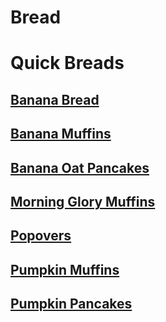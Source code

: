 # Bread

# Quick Breads
## [Banana Bread](banana_bread.md)
## [Banana Muffins](banana_muffins.md)
## [Banana Oat Pancakes](banana_oat_pancakes.md)
## [Morning Glory Muffins](morning_glory_muffins.md)
## [Popovers](popovers.md)
## [Pumpkin Muffins](pumpkin_muffins.md)
## [Pumpkin Pancakes](pumpkin_pancakes.md)